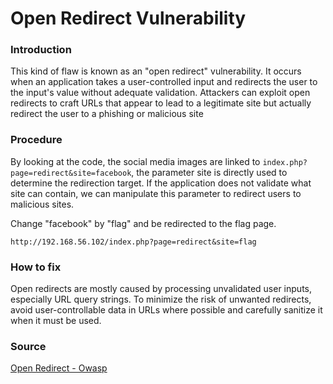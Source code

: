 # Open Redirect Vulnerability

### Introduction

This kind of flaw is known as an "open redirect" vulnerability. It occurs when an application takes a user-controlled input and redirects the user to the input's value without adequate validation. Attackers can exploit open redirects to craft URLs that appear to lead to a legitimate site but actually redirect the user to a phishing or malicious site

### Procedure

By looking at the code, the social media images are linked to ``index.php?page=redirect&site=facebook``, the parameter site is directly used to determine the redirection target. If the application does not validate what site can contain, we can manipulate this parameter to redirect users to malicious sites.

Change "facebook" by "flag" and be redirected to the flag page.

``http://192.168.56.102/index.php?page=redirect&site=flag``

### How to fix

Open redirects are mostly caused by processing unvalidated user inputs, especially URL query strings. To minimize the risk of unwanted redirects, avoid user-controllable data in URLs where possible and carefully sanitize it when it must be used.

### Source
[Open Redirect - Owasp](https://cheatsheetseries.owasp.org/cheatsheets/Unvalidated_Redirects_and_Forwards_Cheat_Sheet.html)
